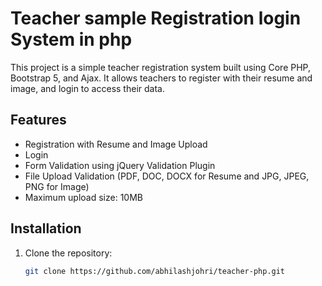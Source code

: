 # Teacher sample Registration login System in php

This project is a simple teacher registration system built using Core PHP, Bootstrap 5, and Ajax. It allows teachers to register with their resume and image, and login to access their data.

## Features

- Registration with Resume and Image Upload
- Login
- Form Validation using jQuery Validation Plugin
- File Upload Validation (PDF, DOC, DOCX for Resume and JPG, JPEG, PNG for Image)
- Maximum upload size: 10MB

## Installation

1. Clone the repository:
   ```bash
   git clone https://github.com/abhilashjohri/teacher-php.git